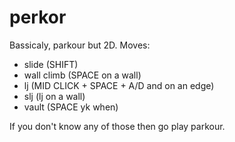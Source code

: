 # perkor
Bassicaly, parkour but 2D.
Moves:
- slide (SHIFT)
- wall climb (SPACE on a wall)
- lj (MID CLICK + SPACE + A/D and on an edge)
- slj (lj on a wall)
- vault (SPACE yk when)

If you don't know any of those then go play parkour.
